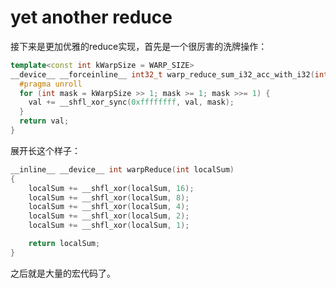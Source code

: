 # yet another reduce

接下来是更加优雅的reduce实现，首先是一个很厉害的洗牌操作：

```C++
template<const int kWarpSize = WARP_SIZE>
__device__ __forceinline__ int32_t warp_reduce_sum_i32_acc_with_i32(int32_t val) {
  #pragma unroll
  for (int mask = kWarpSize >> 1; mask >= 1; mask >>= 1) {
    val += __shfl_xor_sync(0xffffffff, val, mask);
  }
  return val;
}
```
展开长这个样子：
```C++
__inline__ __device__ int warpReduce(int localSum)
{
    localSum += __shfl_xor(localSum, 16);
    localSum += __shfl_xor(localSum, 8);
    localSum += __shfl_xor(localSum, 4);
    localSum += __shfl_xor(localSum, 2);
    localSum += __shfl_xor(localSum, 1);

    return localSum;
}
```
之后就是大量的宏代码了。